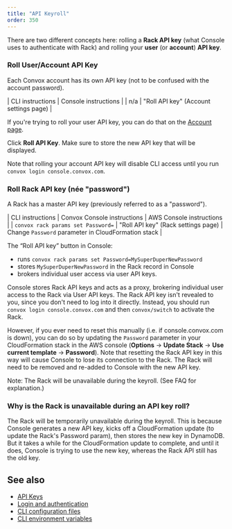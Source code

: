 ```yaml
---
title: "API Keyroll"
order: 350
---
```


There are two different concepts here: rolling a **Rack API key** (what Console uses to authenticate with Rack) and rolling your **user** (or **account**) **API key**.


### Roll User/Account API Key

Each Convox account has its own API key (not to be confused with the account password).

| CLI instructions                      | Console instructions                          |
| n/a                                   | "Roll API key" (Account settings page)        |

If you're trying to roll your user API key, you can do that on the [Account page](https://console.convox.com/grid/user/profile).

Click **Roll API Key**. Make sure to store the new API key that will be displayed.

Note that rolling your account API key will disable CLI access until you run `convox login console.convox.com`.


### Roll Rack API key (née "password")

A Rack has a master API key (previously referred to as a "password").

| CLI instructions                      | Convox Console instructions                   | AWS Console instructions                             |
| `convox rack params set Password=`    | "Roll API key" (Rack settings page)           | Change `Password` parameter in CloudFormation stack  |

The “Roll API key” button in Console:

* runs `convox rack params set Password=MySuperDuperNewPassword`
* stores `MySuperDuperNewPassword` in the Rack record in Console
* brokers individual user access via user API keys.

Console stores Rack API keys and acts as a proxy, brokering individual user access to the Rack via User API keys. The Rack API key isn't revealed to you, since you don't need to log into it directly. Instead, you should run `convox login console.convox.com` and then `convox/switch` to activate the Rack.

However, if you ever need to reset this manually (i.e. if console.convox.com is down), you can do so by updating the `Password` parameter in your CloudFormation stack in the AWS console (**Options** -> **Update Stack** -> **Use current template** -> **Password**). Note that resetting the Rack API key in this way will cause Console to lose its connection to the Rack. The Rack will need to be removed and re-added to Console with the new API key.

Note: The Rack will be unavailable during the keyroll. (See FAQ for explanation.)


### Why is the Rack is unavailable during an API key roll?

The Rack will be temporarily unavailable during the keyroll. This is because Console generates a new API key, kicks off a CloudFormation update (to update the Rack's Password param), then stores the new key in DynamoDB. But it takes a while for the CloudFormation update to complete, and until it does, Console is trying to use the new key, whereas the Rack API still has the old key.


## See also

- [API Keys](/docs/api-keys)
- [Login and authentication](/docs/login-and-authentication/)
- [CLI configuration files](/docs/cli-config-files/)
- [CLI environment variables](/docs/cli-environment-variables/)

